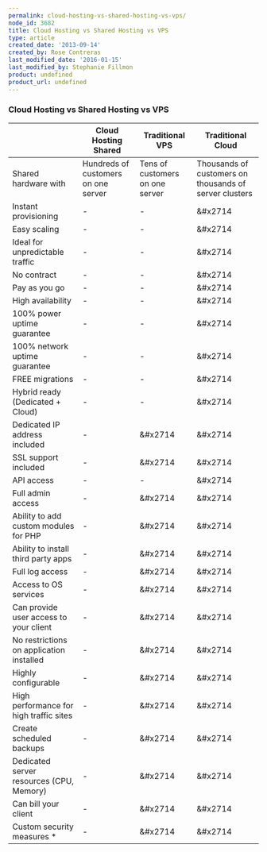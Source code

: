 ```yaml
---
permalink: cloud-hosting-vs-shared-hosting-vs-vps/
node_id: 3682
title: Cloud Hosting vs Shared Hosting vs VPS
type: article
created_date: '2013-09-14'
created_by: Rose Contreras
last_modified_date: '2016-01-15'
last_modified_by: Stephanie Fillmon
product: undefined
product_url: undefined
---
```


### Cloud Hosting vs Shared Hosting vs VPS

|                                          | Cloud Hosting Shared                | Traditional VPS                 | Traditional Cloud                                      |
|------------------------------------------|-------------------------------------|---------------------------------|--------------------------------------------------------|
| Shared hardware with                     | Hundreds of customers on one server | Tens of customers on one server | Thousands of customers on thousands of server clusters |
| Instant provisioning                     | -                                   | -                               | &#x2714                                                      |
| Easy scaling                             | -                                   | -                               | &#x2714                                                      |
| Ideal for unpredictable traffic          | -                                   | -                               | &#x2714                                                      |
| No contract                              | -                                   | -                               | &#x2714                                                      |
| Pay as you go                            | -                                   | -                               | &#x2714                                                      |
| High availability                        | -                                   | -                               | &#x2714                                                      |
| 100% power uptime guarantee              | -                                   | -                               | &#x2714                                                      |
| 100% network uptime guarantee            | -                                   | -                               | &#x2714                                                      |
| FREE migrations                          | -                                   | -                               | &#x2714                                                      |
| Hybrid ready (Dedicated + Cloud)         | -                                   | -                               | &#x2714                                                      |
| Dedicated IP address included            | -                                   | &#x2714                               | &#x2714                                                      |
| SSL support included                     | -                                   | &#x2714                               | &#x2714                                                      |
| API access                               | -                                   | -                               | &#x2714                                                      |
| Full admin access                        | -                                   | &#x2714                               | &#x2714                                                      |
| Ability to add custom modules for PHP    | -                                   | &#x2714                               | &#x2714                                                      |
| Ability to install third party apps      | -                                   | &#x2714                               | &#x2714                                                      |
| Full log access                          | -                                   | &#x2714                               | &#x2714                                                      |
| Access to OS services                    | -                                   | &#x2714                               | &#x2714                                                      |
| Can provide user access to your client   | -                                   | &#x2714                               | &#x2714                                                      |
| No restrictions on application installed | -                                   | &#x2714                               | &#x2714                                                      |
| Highly configurable                      | -                                   | &#x2714                               | &#x2714                                                      |
| High performance for high traffic sites  | -                                   | &#x2714                               | &#x2714                                                      |
| Create scheduled backups                 | -                                   | &#x2714                               | &#x2714                                                      |
| Dedicated server resources (CPU, Memory) | -                                   | &#x2714                               | &#x2714                                                      |
| Can bill your client                     | -                                   | &#x2714                               | &#x2714                                                      |
| Custom security measures *               | -                                   | &#x2714                               | &#x2714                                                      |

